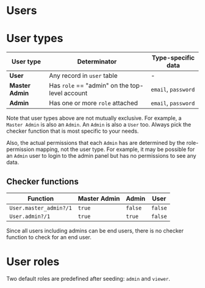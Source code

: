 # Users

# User types

User type | Determinator | Type-specific data
--------- | ------------ | ------------------
**User** | Any record in `user` table | -
**Master Admin** | Has `role` == "admin" on the top-level account | `email`, `password`
**Admin** | Has one or more `role` attached | `email`, `password`

Note that user types above are not mutually exclusive. For example, a `Master Admin` is also an `Admin`. An `Admin` is also a `User` too. Always pick the checker function that is most specific to your needs.

Also, the actual permissions that each `Admin` has are determined by the role-permission mapping, not the user type. For example, it may be possible for an `Admin` user to login to the admin panel but has no permissions to see any data.

## Checker functions

Function | Master Admin | Admin | User
-------- | ------------ | ----- | --------
`User.master_admin?/1` | `true` | `false` | `false`
`User.admin?/1` | `true` | `true` | `false`

Since all users  including admins can be end users, there is no checker function to check for an end user.

# User roles

Two default roles are predefined after seeding: `admin` and `viewer`.
